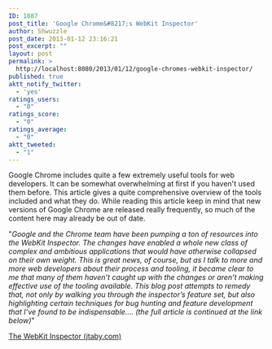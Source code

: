 ```yaml
---
ID: 1887
post_title: 'Google Chrome&#8217;s WebKit Inspector'
author: Shwuzzle
post_date: 2013-01-12 23:16:21
post_excerpt: ""
layout: post
permalink: >
  http://localhost:8080/2013/01/12/google-chromes-webkit-inspector/
published: true
aktt_notify_twitter:
  - 'yes'
ratings_users:
  - "0"
ratings_score:
  - "0"
ratings_average:
  - "0"
aktt_tweeted:
  - "1"
---
```

Google Chrome includes quite a few extremely useful tools for web developers. It can be somewhat overwhelming at first if you haven't used them before. This article gives a quite comprehensive overview of the tools included and what they do. While reading this article keep in mind that new versions of Google Chrome are released really frequently, so much of the content here may already be out of date.

"<em>Google and the Chrome team have been pumping a ton of resources into the WebKit Inspector. The changes have enabled a whole new class of complex and ambitious applications that would have otherwise collapsed on their own weight. This is great news, of course, but as I talk to more and more web developers about their process and tooling, it became clear to me that many of them haven’t caught up with the changes or aren’t making effective use of the tooling available. This blog post attempts to remedy that, not only by walking you through the inspector’s feature set, but also highlighting certain techniques for bug hunting and feature development that I’ve found to be indispensable.... (the full article is continued at the link below)</em>"

<a href="http://jtaby.com/blog/2012/04/23/modern-web-development-part-1">The WebKit Inspector (jtaby.com)</a>